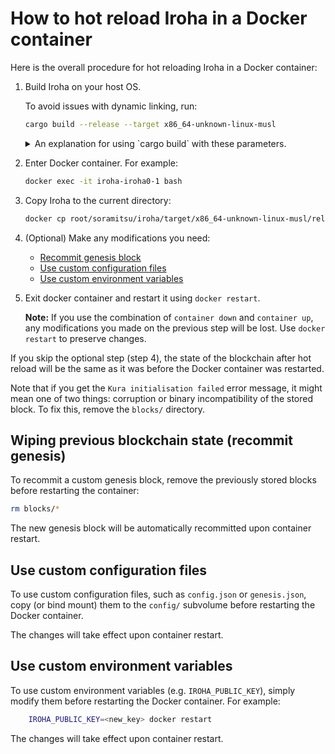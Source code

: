 # How to hot reload Iroha in a Docker container

Here is the overall procedure for hot reloading Iroha in a Docker container:

1. Build Iroha on your host OS.

    To avoid issues with dynamic linking, run:

    ```bash
    cargo build --release --target x86_64-unknown-linux-musl
    ```

    <details> <summary> An explanation for using `cargo build` with these parameters. </summary>

    You may experience an issue with dynamic linking if your host OS has a newer version of `glibc` compared to the one in the Docker container. The options used in the command above resolve the issue:

    - `--target x86_64-unknown-linux-musl` forces static linking against `musl` libc implementation

    </details>

2. Enter Docker container. For example:

    ```bash
    docker exec -it iroha-iroha0-1 bash
    ```

3. Copy Iroha to the current directory:

    ```bash
    docker cp root/soramitsu/iroha/target/x86_64-unknown-linux-musl/release/irohad .
    ```

4. (Optional) Make any modifications you need:

    - [Recommit genesis block](#wiping-previous-blockchain-state-recommit-genesis)
    - [Use custom configuration files](#use-custom-configuration-files)
    - [Use custom environment variables](#use-custom-environment-variables)

5. Exit docker container and restart it using `docker restart`.

    **Note:** If you use the combination of `container down` and `container up`, any modifications you made on the previous step will be lost. Use `docker restart` to preserve changes.

If you skip the optional step (step 4), the state of the blockchain after hot reload will be the same as it was before the Docker container was restarted.

Note that if you get the `Kura initialisation failed` error message, it might mean one of two things: corruption or binary incompatibility of the stored block. To fix this, remove the `blocks/` directory.

## Wiping previous blockchain state (recommit genesis)

To recommit a custom genesis block, remove the previously stored blocks before restarting the container:

```bash
rm blocks/*
```

The new genesis block will be automatically recommitted upon container restart.

## Use custom configuration files

To use custom configuration files, such as `config.json` or `genesis.json`, copy (or bind mount) them to the `config/` subvolume before restarting the Docker container.

The changes will take effect upon container restart.

## Use custom environment variables

To use custom environment variables (e.g. `IROHA_PUBLIC_KEY`), simply modify them before restarting the Docker container. For example:

```bash
    IROHA_PUBLIC_KEY=<new_key> docker restart
```

The changes will take effect upon container restart.
